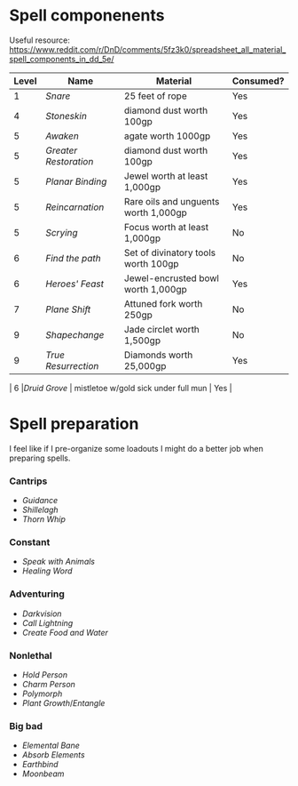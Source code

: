 # Spell componenents

Useful resource: https://www.reddit.com/r/DnD/comments/5fz3k0/spreadsheet_all_material_spell_components_in_dd_5e/

| Level | Name                | Material                 | Consumed? |
|-------|---------------------|-------------------------------|------|
| 1     |*Snare*              | 25 feet of rope               | Yes  |
| 4     |*Stoneskin*          | diamond dust worth 100gp      | Yes  |
| 5     |*Awaken*             | agate worth 1000gp            | Yes  |
| 5     |*Greater Restoration* | diamond dust worth 100gp     | Yes  |
| 5     |*Planar Binding*     | Jewel worth at least 1,000gp  | Yes  |
| 5     |*Reincarnation*| Rare oils and unguents worth 1,000gp | Yes |
| 5     |*Scrying*            | Focus worth at least 1,000gp  | No   |
| 6     |*Find the path*  | Set of divinatory tools worth 100gp | No |
| 6     |*Heroes' Feast* | Jewel-encrusted bowl worth 1,000gp | Yes  |
| 7     |*Plane Shift*        | Attuned fork worth 250gp      | No   |
| 9     |*Shapechange*        | Jade circlet worth 1,500gp    | No   |
| 9     |*True Resurrection*  | Diamonds worth 25,000gp       | Yes  |

| 6     |*Druid Grove* | mistletoe w/gold sick under full mun | Yes  |

# Spell preparation

I feel like if I pre-organize some loadouts I might do a better job when preparing spells. 

### Cantrips

* *Guidance*
* *Shillelagh*
* *Thorn Whip*

### Constant

* *Speak with Animals*
* *Healing Word*

### Adventuring

* *Darkvision*
* *Call Lightning*
* *Create Food and Water*

### Nonlethal

* *Hold Person*
* *Charm Person*
* *Polymorph*
* *Plant Growth*/*Entangle*

### Big bad

* *Elemental Bane*
* *Absorb Elements*
* *Earthbind*
* *Moonbeam*
